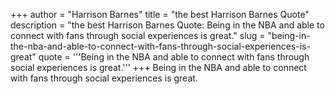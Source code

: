 +++
author = "Harrison Barnes"
title = "the best Harrison Barnes Quote"
description = "the best Harrison Barnes Quote: Being in the NBA and able to connect with fans through social experiences is great."
slug = "being-in-the-nba-and-able-to-connect-with-fans-through-social-experiences-is-great"
quote = '''Being in the NBA and able to connect with fans through social experiences is great.'''
+++
Being in the NBA and able to connect with fans through social experiences is great.
